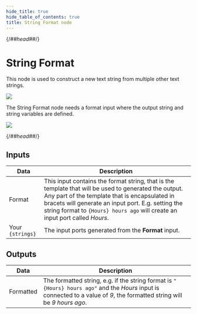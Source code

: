 ```yaml
---
hide_title: true
hide_table_of_contents: true
title: String Format node
---
```


{/*##head##*/}

# String Format

This node is used to construct a new text <span className="ndl-data">string</span> from multiple other text <span className="ndl-data">strings</span>.

<div className="ndl-image-with-background l">

![](/nodes/string-manipulation/string-format/stringformat-node.png)

</div>

The <span className="ndl-node">String Format</span> node needs a format input where the output <span className="ndl-data">string</span> and string variables are defined.

<div className="ndl-image-with-background l">

![](/nodes/string-manipulation/string-format/stringformat-visual.png)

</div>

{/*##head##*/}

## Inputs

| Data                                               | Description                                                                                                                                                                                                                                                                                  |
| -------------------------------------------------- | -------------------------------------------------------------------------------------------------------------------------------------------------------------------------------------------------------------------------------------------------------------------------------------------- |
| <span className="ndl-data">Format</span>           | This input contains the format string, that is the template that will be used to generated the output. Any part of the template that is encapsulated in bracets will generate an input port. E.g. setting the string format to `{Hours} hours ago` will create an input port called _Hours_. |
| <span className="ndl-data">Your `{strings}`</span> | The input ports generated from the **Format** input.                                                                                                                                                                                                                                         |

## Outputs

| Data                                        | Description                                                                                                                                                             |
| ------------------------------------------- | ----------------------------------------------------------------------------------------------------------------------------------------------------------------------- |
| <span className="ndl-data">Formatted</span> | The formatted string, e.g. if the string format is `"{Hours} hours ago"` and the _Hours_ input is connected to a value of _9_, the formatted string will be _9 hours ago_. |
